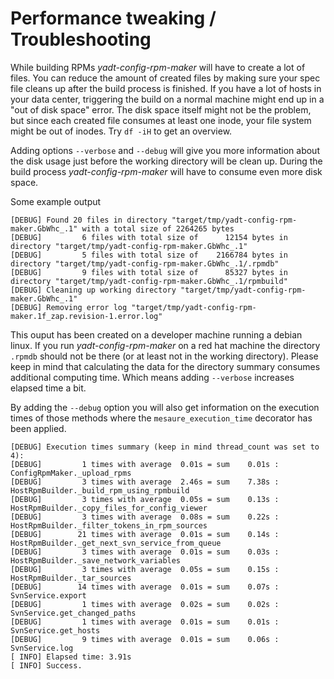 # Performance tweaking / Troubleshooting

While building RPMs _yadt-config-rpm-maker_ will have to create a lot of files.
You can reduce the amount of created files by making sure your spec file cleans up after the build process is finished.
If you have a lot of hosts in your data center, triggering the build on a normal machine might end up in a "out of disk
space" error. The disk space itself might not be the problem, but since each created file consumes at least one inode,
your file system might be out of inodes. Try `df -iH` to get an overview.

Adding options `--verbose` and `--debug` will give you more information about the disk usage just before the
working directory will be clean up. During the build process _yadt-config-rpm-maker_ will have to consume even more disk
space.

Some example output
```
[DEBUG] Found 20 files in directory "target/tmp/yadt-config-rpm-maker.GbWhc_.1" with a total size of 2264265 bytes
[DEBUG]         6 files with total size of      12154 bytes in directory "target/tmp/yadt-config-rpm-maker.GbWhc_.1"
[DEBUG]         5 files with total size of    2166784 bytes in directory "target/tmp/yadt-config-rpm-maker.GbWhc_.1/.rpmdb"
[DEBUG]         9 files with total size of      85327 bytes in directory "target/tmp/yadt-config-rpm-maker.GbWhc_.1/rpmbuild"
[DEBUG] Cleaning up working directory "target/tmp/yadt-config-rpm-maker.GbWhc_.1"
[DEBUG] Removing error log "target/tmp/yadt-config-rpm-maker.1f_zap.revision-1.error.log"
```
This ouput has been created on a developer machine running a debian linux. If you run _yadt-config-rpm-maker_ on a
red hat machine the directory `.rpmdb` should not be there (or at least not in the working directory).
Please keep in mind that calculating the data for the directory summary consumes additional computing time.
Which means adding `--verbose` increases elapsed time a bit.

By adding the `--debug` option you will also get information on the execution times of those methods where the
`mesaure_execution_time` decorator has been applied.

```
[DEBUG] Execution times summary (keep in mind thread_count was set to 4):
[DEBUG]         1 times with average  0.01s = sum    0.01s : ConfigRpmMaker._upload_rpms
[DEBUG]         3 times with average  2.46s = sum    7.38s : HostRpmBuilder._build_rpm_using_rpmbuild
[DEBUG]         3 times with average  0.05s = sum    0.13s : HostRpmBuilder._copy_files_for_config_viewer
[DEBUG]         3 times with average  0.08s = sum    0.22s : HostRpmBuilder._filter_tokens_in_rpm_sources
[DEBUG]        21 times with average  0.01s = sum    0.14s : HostRpmBuilder._get_next_svn_service_from_queue
[DEBUG]         3 times with average  0.01s = sum    0.03s : HostRpmBuilder._save_network_variables
[DEBUG]         3 times with average  0.05s = sum    0.15s : HostRpmBuilder._tar_sources
[DEBUG]        14 times with average  0.01s = sum    0.07s : SvnService.export
[DEBUG]         1 times with average  0.02s = sum    0.02s : SvnService.get_changed_paths
[DEBUG]         1 times with average  0.01s = sum    0.01s : SvnService.get_hosts
[DEBUG]         9 times with average  0.01s = sum    0.06s : SvnService.log
[ INFO] Elapsed time: 3.91s
[ INFO] Success.
```
